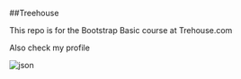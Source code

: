 ##Treehouse

This repo is for the Bootstrap Basic course at Trehouse.com

Also check my profile

![json](https://user-images.githubusercontent.com/30079231/28084666-51fa4956-6647-11e7-8a01-8c84a2985c42.png)
